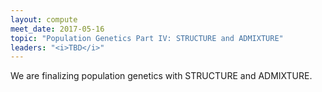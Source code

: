 ```yaml
---
layout: compute
meet_date: 2017-05-16
topic: "Population Genetics Part IV: STRUCTURE and ADMIXTURE"
leaders: "<i>TBD</i>"
---
```


We are finalizing population genetics with STRUCTURE and ADMIXTURE.
